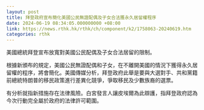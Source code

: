 ```yaml
---
layout: post
title: 拜登政府宣布簡化美國公民無證配偶及子女合法獲永久居留權程序
date: 2024-06-19 08:34:05.000000000 +08:00
link: https://news.rthk.hk/rthk/ch/component/k2/1758063-20240619.htm
categories: rthk
---
```


美國總統拜登宣布放寬對美國公民配偶及子女合法居留的限制。

根據新頒布的規定，美國公民無證配偶和子女，在不離開美國的情況下獲得永久居留權的程序，將會簡化。美國傳媒分析，拜登政府此舉是要與大選對手、共和黨籍前總統特朗普的移民政策進行差異化競爭，爭取移民及少數族裔的選票。

有分析就指新措施存在法律風險。白宮發言人讓皮埃爾為此辯護，指拜登政府認為今次行動完全屬於政府的法律許可範圍。
